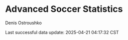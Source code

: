 # Advanced Soccer Statistics
Denis Ostroushko

<!-- gfm -->

Last successful data update: 2025-04-21 04:17:32 CST
